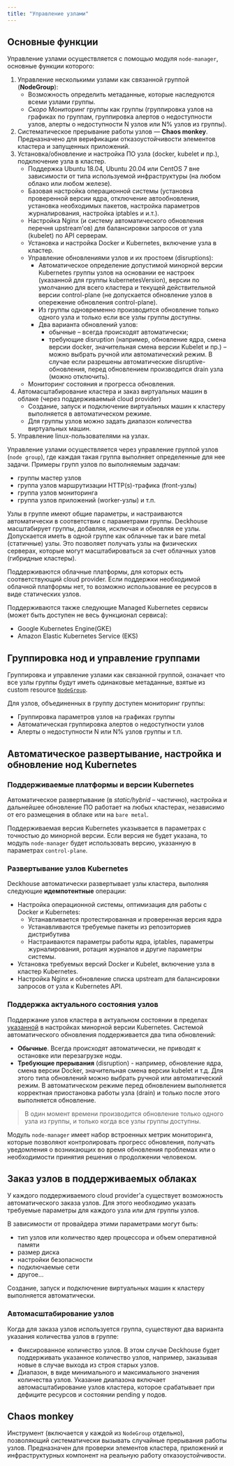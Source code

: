 ```yaml
---
title: "Управление узлами"
---
```


## Основные функции
Управление узлами осуществляется с помощью модуля `node-manager`, основные функции которого:
1. Управление несколькими узлами как связанной группой (**NodeGroup**):
    * Возможность определить метаданные, которые наследуются всеми узлами группы.
    * *Скоро* Мониторинг группы как группы (группировка узлов на графиках по группам, группировка алертов о недоступности узлов, алерты о недоступности N узлов или N% узлов из группы).
2. Систематическое прерывание работы узлов — **Chaos monkey**. Предназначено для верификации отказоустойчивости элементов кластера и запущенных приложений.
3. Установка/обновление и настройка ПО узла (docker, kubelet и пр.), подключение узла  в кластер.
    * Поддержка Ubuntu 18.04, Ubuntu 20.04 или CentOS 7 вне зависимости от типа используемой инфраструктуры (на любом облако или любом железе).
    * Базовая настройка операционной системы (установка проверенной версии ядра, отключение автообновления, установка необходимых пакетов, настройка параметров журналирования, настройка iptables и и.т.).
    * Настройка Nginx (и систему автоматического обновления перечня upstream’ов) для балансировки запросов от узла (kubelet) по API серверам.
    * Установка и настройка Docker и Kubernetes, включение узла в кластер.
    * Управление обновлениями узлов и их простоем (disruptions):
        * Автоматическое определение допустимой минорной версии Kubernetes группы узлов на основании ее
          настроек (указанной для группы kubernetesVersion), версии по умолчанию для всего кластера и текущей
          действительной версии control-plane (не допускается обновление узлов в опережение обновления control-plane).
        * Из группы одновременно производится обновление только одного узла и только если все узлы группы доступны.
        * Два варианта обновлений узлов:
            * обычные – всегда происходят автоматически;
            * требующие disruption (например, обновление ядра, смена версии docker, значительная смена версии Kubelet и пр.) – можно выбрать ручной или автоматический режим. В случае если разрешены автоматические disruptive-обновления, перед обновлением производится drain узла (можно отключить).
    * Мониторинг состояния и прогресса обновления.
4. Автомасштабирование кластера и заказ виртуальных машин в облаке (через поддерживаемый cloud provider)
    * Создание, запуск и подключение виртуальных машин к кластеру выполняется в автоматическом режиме.
    * Для группы узлов можно задать диапазон количества виртуальных машин.
5. Управление linux-пользователями на узлах.

Управление узлами осуществляется через управление группой узлов (`node group`), где каждая такая группа выполняет определенные для нее задачи. Примеры групп узлов по выполняемым задачам:
- группы мастер узлов
- группа узлов маршрутизации HTTP(s)-трафика (front-узлы)
- группа узлов мониторинга
- группа узлов приложений (worker-узлы) и т.п.

Узлы в группе имеют общие параметры, и настраиваются автоматически в соответствии с параметрами группы. Deckhouse масштабирует группы, добавляя, исключая и обновляя ее узлы. Допускается иметь в одной группе как облачные так и bare metal (статичные) узлы. Это позволяет получать узлы на физических серверах, которые могут масштабироваться за счет облачных узлов (гибридные кластеры).

Поддерживаются облачные платформы, для которых есть соответствующий cloud provider. Если поддержки необходимой облачной платформы нет, то возможно использование ее ресурсов в виде статических узлов.

Поддерживаются также следующие Managed Kubernetes сервисы (может быть доступен не весь функционал сервиса):
- Google Kubernetes Engine(GKE)
- Amazon Elastic Kubernetes Service (EKS)

## Группировка нод и управление группами
Группировка и управление узлами как связанной группой, означает что все узлы группы будут иметь одинаковые метаданные, взятые из custom resource [`NodeGroup`](cr.html#nodegroup).

Для узлов, объединенных в группу доступен мониторинг группы:
- Группировка параметров узлов на графиках группы
- Автоматическая группировка алертов о недоступности узлов
- Алерты о недоступности N или N% узлов группы и т.п.

## Автоматическое развертывание, настройка и обновление нод Kubernetes
### Поддерживаемые платформы и версии Kubernetes
Автоматическое развертывание (в *static/hybrid* – частично), настройка и дальнейшее обновление ПО работает на любых кластерах, независимо от его размещения в облаке или на `bare metal`.

Поддерживаемая версия Kubernetes указывается в параметрах с точностью до минорной версии. Если версия не будет указана, то модуль `node-manager` будет использовать версию, указанную в параметрах `control-plane`.

### Развертывание узлов Kubernetes
Deckhouse автоматически развертывает узлы кластера, выполняя следующие **идемпотентные** операции:
- Настройка операционной системы, оптимизация для работы с Docker и Kubernetes:
  - Устанавливается протестированная и проверенная версия ядра
  - Устанавливаются требуемые пакеты из репозиториев дистрибутива
  - Настраиваются параметры работы ядра, iptables, параметры журналирования, ротация журналов и другие параметры системы.
- Установка требуемых версий Docker и Kubelet, включение узла в кластер Kubernetes.
- Настройка Nginx и обновление списка upstream для балансировки запросов от узла к Kubernetes API.

### Поддержка актуального состояния узлов
Поддержание узлов кластера в актуальном состоянии в пределах [указанной](configuration.html) в настройках минорной версии Kubernetes. Системой автоматического обновления поддерживается два типа обновлений:
- **Обычные**. Всегда происходят автоматически, не приводят к остановке или перезагрузке ноды.
- **Требующие прерывания** (disruption) - например, обновление ядра, смена версии Docker, значительная смена версии kubelet и т.д. Для этого типа обновлений можно выбрать ручной или автоматический режим. В автоматическом режиме перед обновлением выполняется корректная приостановка работы узла (drain) и только после этого выполняется обновление.

> В один момент времени производится обновление только одного узла из группы, и только когда все узлы группы доступны.

Модуль `node-manager` имеет набор встроенных метрик мониторинга, которые позволяют контролировать прогресс обновления, получать уведомления о возникающих во время обновления проблемах или о необходимости принятия решения о продолжении человеком.

## Заказ узлов в поддерживаемых облаках
У каждого поддерживаемого cloud provider'а существует возможность автоматического заказа узлов. Для этого необходимо указать требуемые параметры для каждого узла или для группы узлов.

В зависимости от провайдера этими параметрами могут быть:
- тип узлов или количество ядер процессора и объем оперативной памяти
- размер диска
- настройки безопасности
- подключаемые сети
- другое...

Создание, запуск и подключение виртуальных машин к кластеру выполняется автоматически.

### Автомасштабирование узлов
Когда для заказа узлов используется группа, существуют два варианта указания количества узлов в группе:
- Фиксированное количество узлов. В этом случае Deckhouse будет поддерживать указанное количество узлов, например, заказывая новые в случае выхода из строя старых узлов.
- Диапазон, в виде минимального и максимального значения количества узлов. Указание диапазона включает автомасштабирование узлов кластера, которое срабатывает при дефиците ресурсов и состоянии pending у подов.

## Chaos monkey
Инструмент (включается у каждой из `NodeGroup` отдельно), позволяющий систематически вызывать случайные прерывания работы узлов. Предназначен для проверки элементов кластера, приложений и инфраструктурных компонент на реальную работу отказоустойчивости.
